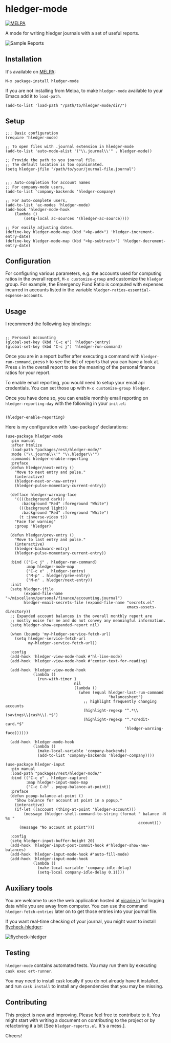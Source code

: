 # hledger-mode

[![MELPA](https://melpa.org/packages/hledger-mode-badge.svg)](https://melpa.org/#/hledger-mode)

A mode for writing hledger journals with a set of useful reports.

![Sample Reports](_assets/new_demo.gif?raw=true "Reports")

## Installation

It's available on [MELPA](http://melpa.org/):

    M-x package-install hledger-mode

If you are not installing from Melpa, to make `hledger-mode` available
to your Emacs add it to `load-path`.

    (add-to-list 'load-path "/path/to/hledger-mode/dir/")


## Setup

```elisp
;;; Basic configuration
(require 'hledger-mode)

;; To open files with .journal extension in hledger-mode
(add-to-list 'auto-mode-alist '("\\.journal\\'" . hledger-mode))

;; Provide the path to you journal file.
;; The default location is too opinionated.
(setq hledger-jfile "/path/to/your/journal-file.journal")


;;; Auto-completion for account names
;; For company-mode users,
(add-to-list 'company-backends 'hledger-company)

;; For auto-complete users,
(add-to-list 'ac-modes 'hledger-mode)
(add-hook 'hledger-mode-hook
    (lambda ()
        (setq-local ac-sources '(hledger-ac-source))))

;; For easily adjusting dates.
(define-key hledger-mode-map (kbd "<kp-add>") 'hledger-increment-entry-date)
(define-key hledger-mode-map (kbd "<kp-subtract>") 'hledger-decrement-entry-date)
```

## Configuration

For configuring various parameters, e.g. the accounts used for
computing ratios in the overall report, `M-x customize-group` and
customize the `hledger` group. For example, the Emergency Fund Ratio
is computed with expenses incurred in accounts listed in the variable
`hledger-ratios-essential-expense-accounts`.


## Usage

I recommend the following key bindings:

```elisp

;; Personal Accounting
(global-set-key (kbd "C-c e") 'hledger-jentry)
(global-set-key (kbd "C-c j") 'hledger-run-command)

```

Once you are in a report buffer after executing a command with
`hledger-run-command`, press `h` to see the list of reports that you
can have a look at. Press `s` in the overall report to see the meaning
of the personal finance ratios for your report.

To enable email reporting, you would need to setup your email api
credentials. You can set those up with `M-x customize-group hledger`.

Once you have done so, you can enable monthly email reporting on
`hledger-reporting-day` with the following in your `init.el`:

```elisp

(hledger-enable-reporting)

```


Here is my configuration with `use-package' declarations:

``` elisp
(use-package hledger-mode
  :pin manual
  :after htmlize
  :load-path "packages/rest/hledger-mode/"
  :mode ("\\.journal\\'" "\\.hledger\\'")
  :commands hledger-enable-reporting
  :preface
  (defun hledger/next-entry ()
    "Move to next entry and pulse."
    (interactive)
    (hledger-next-or-new-entry)
    (hledger-pulse-momentary-current-entry))

  (defface hledger-warning-face
    '((((background dark))
       :background "Red" :foreground "White")
      (((background light))
       :background "Red" :foreground "White")
      (t :inverse-video t))
    "Face for warning"
    :group 'hledger)

  (defun hledger/prev-entry ()
    "Move to last entry and pulse."
    (interactive)
    (hledger-backward-entry)
    (hledger-pulse-momentary-current-entry))

  :bind (("C-c j" . hledger-run-command)
         :map hledger-mode-map
         ("C-c e" . hledger-jentry)
         ("M-p" . hledger/prev-entry)
         ("M-n" . hledger/next-entry))
  :init
  (setq hledger-jfile
        (expand-file-name "~/miscellany/personal/finance/accounting.journal")
        hledger-email-secrets-file (expand-file-name "secrets.el"
                                                     emacs-assets-directory))
  ;; Expanded account balances in the overall monthly report are
  ;; mostly noise for me and do not convey any meaningful information.
  (setq hledger-show-expanded-report nil)

  (when (boundp 'my-hledger-service-fetch-url)
    (setq hledger-service-fetch-url
          my-hledger-service-fetch-url))

  :config
  (add-hook 'hledger-view-mode-hook #'hl-line-mode)
  (add-hook 'hledger-view-mode-hook #'center-text-for-reading)

  (add-hook 'hledger-view-mode-hook
            (lambda ()
              (run-with-timer 1
                              nil
                              (lambda ()
                                (when (equal hledger-last-run-command
                                             "balancesheet")
                                  ;; highlight frequently changing accounts
                                  (highlight-regexp "^.*\\(savings\\|cash\\).*$")
                                  (highlight-regexp "^.*credit-card.*$"
                                                    'hledger-warning-face))))))

  (add-hook 'hledger-mode-hook
            (lambda ()
              (make-local-variable 'company-backends)
              (add-to-list 'company-backends 'hledger-company))))

(use-package hledger-input
  :pin manual
  :load-path "packages/rest/hledger-mode/"
  :bind (("C-c e" . hledger-capture)
         :map hledger-input-mode-map
         ("C-c C-b" . popup-balance-at-point))
  :preface
  (defun popup-balance-at-point ()
    "Show balance for account at point in a popup."
    (interactive)
    (if-let ((account (thing-at-point 'hledger-account)))
        (message (hledger-shell-command-to-string (format " balance -N %s "
                                                          account)))
      (message "No account at point")))

  :config
  (setq hledger-input-buffer-height 20)
  (add-hook 'hledger-input-post-commit-hook #'hledger-show-new-balances)
  (add-hook 'hledger-input-mode-hook #'auto-fill-mode)
  (add-hook 'hledger-input-mode-hook
            (lambda ()
              (make-local-variable 'company-idle-delay)
              (setq-local company-idle-delay 0.1))))
```

## Auxiliary tools

You are welcome to use the web application hosted
at [vicarie.in](https://services.vicarie.in) for logging data while
you are away from computer. You can use the command
`hledger-fetch-entries` later on to get those entries into your
journal file.

If you want real-time checking of your journal, you might want to
install
[flycheck-hledger](https://github.com/DamienCassou/flycheck-hledger/):

![flycheck-hledger](_assets/flycheck-hledger.png?raw=true "flycheck-hledger")

## Testing

`hledger-mode` contains automated tests. You may run them by executing
`cask exec ert-runner`.

You may need to install `cask` locally if you do not already have it
installed, and run `cask install` to install any dependencies that you
may be missing.

## Contributing

This project is new and improving. Please feel free to contribute to
it. You might start with writing a document on contributing to the
project or by refactoring it a bit [See `hledger-reports.el`. It's a
mess.].

Cheers!
